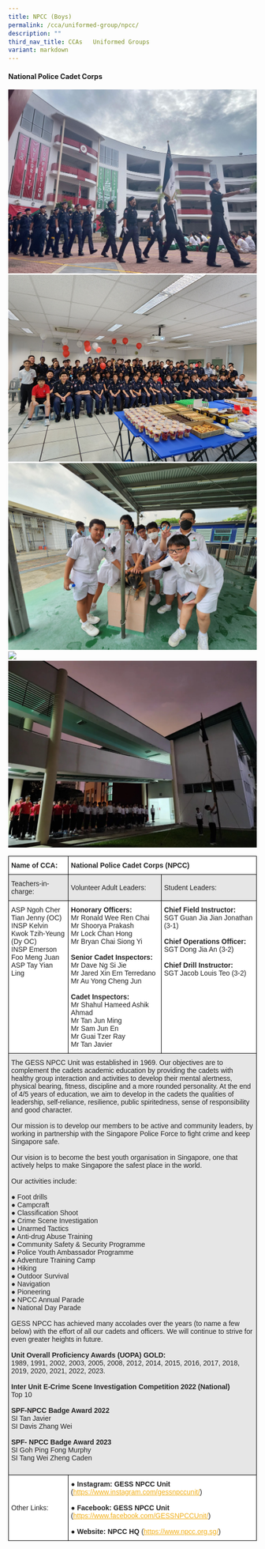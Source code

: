 ```yaml
---
title: NPCC (Boys)
permalink: /cca/uniformed-group/npcc/
description: ""
third_nav_title: CCAs   Uniformed Groups
variant: markdown
---
```

#### **National Police Cadet Corps**

![](/images/npcc%2010.jpg)
<br>
![](/images/npcc%2020.jpg)
<br>
![](/images/npcc%2030.jpg)
<br>
![](/images/npcc%2040.jpg)
<br>
![](/images/npcc%20500.jpeg)
<br>


<style type="text/css">
.tg  {border-collapse:collapse;border-spacing:0;}
.tg td{border-color:black;border-style:solid;border-width:1px;font-family:Arial, sans-serif;font-size:14px;
  overflow:hidden;padding:10px 5px;word-break:normal;}
.tg th{border-color:black;border-style:solid;border-width:1px;font-family:Arial, sans-serif;font-size:14px;
  font-weight:normal;overflow:hidden;padding:10px 5px;word-break:normal;}
.tg .tg-l2bf{background-color:#FFF;color:#222;font-weight:bold;text-align:left;vertical-align:top}
.tg .tg-h5mn{background-color:#E6E6E6;color:#222;text-align:left;vertical-align:middle}
.tg .tg-1ppo{background-color:#FFF;color:#222;text-align:left;vertical-align:middle}
.tg .tg-tsok{background-color:#FFF;color:#222;text-align:left;vertical-align:top}
</style>
<table class="tg">
<thead>
  <tr>
    <th class="tg-l2bf"><span style="font-weight:bold">Name of CCA:</span></th>
    <th class="tg-l2bf" colspan="2"><span style="font-weight:bold">National Police Cadet Corps (NPCC)</span></th>
  </tr>
</thead>
<tbody>
  <tr>
    <td class="tg-h5mn">Teachers-in-charge:</td>
    <td class="tg-h5mn">Volunteer Adult Leaders:</td>
    <td class="tg-h5mn">Student Leaders:</td>
  </tr>
  <tr>
    <td class="tg-tsok">ASP Ngoh Cher Tian Jenny (OC)<br>INSP Kelvin Kwok Tzih-Yeung (Dy OC)<br>INSP Emerson Foo Meng Juan<br>ASP Tay Yian Ling</td>
    <td class="tg-tsok"><span style="font-weight:bold">Honorary Officers:</span><br>Mr Ronald Wee Ren Chai<br>Mr Shoorya Prakash<br>Mr Lock Chan Hong<br>Mr Bryan Chai Siong Yi<br><br><span style="font-weight:bold">Senior Cadet Inspectors:</span><br>Mr Dave Ng Si Jie<br>Mr Jared Xin Ern Terredano<br>Mr Au Yong Cheng Jun<br><br><span style="font-weight:bold">Cadet Inspectors:</span><br>Mr Shahul Hameed Ashik Ahmad<br>Mr Tan Jun Ming<br>Mr Sam Jun En<br>Mr Guai Tzer Ray<br>Mr Tan Javier</td>
    <td class="tg-tsok"><span style="font-weight:bold">Chief Field Instructor:</span><br>SGT Guan Jia Jian Jonathan (3-1)<br><br><span style="font-weight:bold">Chief Operations Officer:</span><br>SGT Dong Jia An (3-2)<br><br><span style="font-weight:bold">Chief Drill Instructor:</span><br>SGT Jacob Louis Teo (3-2)</td>
  </tr>
  <tr>
    <td class="tg-h5mn" colspan="3">The GESS NPCC Unit was established in 1969. Our objectives are to complement the cadets academic education by providing the cadets with healthy group interaction and activities to develop their mental alertness, physical bearing, fitness, discipline and a more rounded personality. At the end of 4/5 years of education, we aim to develop in the cadets the qualities of leadership, self-reliance, resilience, public spiritedness, sense of responsibility and good character.<br><br>Our mission is to develop our members to be active and community leaders, by working in partnership with the Singapore Police Force to fight crime and keep Singapore safe.<br><br>Our vision is to become the best youth organisation in Singapore, one that actively helps to make Singapore the safest place in the world.<br><br>Our activities include:<br><br>●     Foot drills<br>●     Campcraft<br>●     Classification Shoot<br>●     Crime Scene Investigation<br>●     Unarmed Tactics<br>●     Anti-drug Abuse Training<br>●     Community Safety &amp; Security Programme<br>●     Police Youth Ambassador Programme<br>●     Adventure Training Camp<br>●     Hiking<br>●     Outdoor Survival<br>●     Navigation<br>●     Pioneering<br>●     NPCC Annual Parade<br>●     National Day Parade<br><br>GESS NPCC has achieved many accolades over the years (to name a few below) with the effort of all our cadets and officers. We will continue to strive for even greater heights in future.<br><br><span style="font-weight:bold">Unit Overall Proficiency Awards (UOPA) GOLD:</span><br>1989, 1991, 2002, 2003, 2005, 2008, 2012, 2014, 2015, 2016, 2017, 2018, 2019, 2020, 2021, 2022, 2023.<br><br><span style="font-weight:bold">Inter Unit E-Crime Scene Investigation Competition 2022 (National)</span><br>Top 10
<br>
<br>
<span style="font-weight:bold">SPF-NPCC Badge Award 2022</span><br>
SI Tan Javier<br>
SI Davis Zhang Wei<br>		
<br>
<span style="font-weight:bold">
SPF- NPCC Badge Award 2023</span><br>
SI Goh Ping Fong Murphy<br>
SI Tang Wei Zheng Caden<br>
<br>
	</td>
  </tr>
  <tr>
    <td class="tg-1ppo">Other Links:</td>
    <td class="tg-1ppo" colspan="2">●        <span style="font-weight:bold">Instagram: GESS NPCC Unit</span> (<a href="https://www.instagram.com/gessnpccunit/" target="_blank" rel="noopener noreferrer"><span style="text-decoration:underline;color:#F1AE16;background-color:transparent">https://www.instagram.com/gessnpccunit/</span></a>)<br><br>●        <span style="font-weight:bold">Facebook: GESS NPCC Unit</span> <span style="font-weight:inherit">(</span><a href="https://www.facebook.com/GESSNPCCUnit/" target="_blank" rel="noopener noreferrer"><span style="font-weight:inherit;text-decoration:underline;color:#F1AE16;background-color:transparent">https://www.facebook.com/GESSNPCCUnit/</span></a><span style="font-weight:inherit">)</span><br><br>●        <span style="font-weight:bold">Website: NPCC HQ</span> (<a href="https://www.npcc.org.sg/" target="_blank" rel="noopener noreferrer"><span style="text-decoration:underline;color:#F1AE16;background-color:transparent">https://www.npcc.org.sg/</span></a>)</td>
  </tr>
</tbody>
</table>
